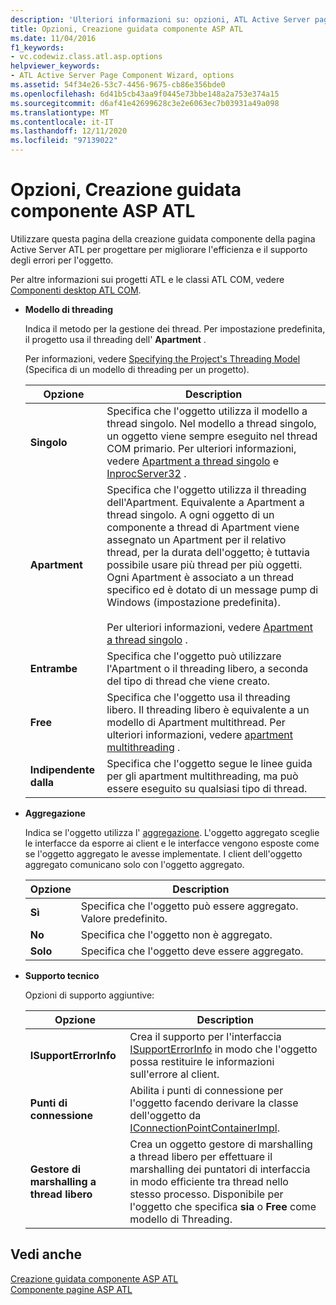 ```yaml
---
description: 'Ulteriori informazioni su: opzioni, ATL Active Server pagina Creazione guidata componente'
title: Opzioni, Creazione guidata componente ASP ATL
ms.date: 11/04/2016
f1_keywords:
- vc.codewiz.class.atl.asp.options
helpviewer_keywords:
- ATL Active Server Page Component Wizard, options
ms.assetid: 54f34e26-53c7-4456-9675-cb86e356bde0
ms.openlocfilehash: 6d41b5cb43aa9f0445e73bbe148a2a753e374a15
ms.sourcegitcommit: d6af41e42699628c3e2e6063ec7b03931a49a098
ms.translationtype: MT
ms.contentlocale: it-IT
ms.lasthandoff: 12/11/2020
ms.locfileid: "97139022"
---
```

# <a name="options-atl-active-server-page-component-wizard"></a>Opzioni, Creazione guidata componente ASP ATL

Utilizzare questa pagina della creazione guidata componente della pagina Active Server ATL per progettare per migliorare l'efficienza e il supporto degli errori per l'oggetto.

Per altre informazioni sui progetti ATL e le classi ATL COM, vedere [Componenti desktop ATL COM](../../atl/atl-com-desktop-components.md).

- **Modello di threading**

   Indica il metodo per la gestione dei thread. Per impostazione predefinita, il progetto usa il threading dell' **Apartment** .

   Per informazioni, vedere [Specifying the Project's Threading Model](../../atl/specifying-the-threading-model-for-a-project-atl.md) (Specifica di un modello di threading per un progetto).

   |Opzione|Description|
   |------------|-----------------|
   |**Singolo**|Specifica che l'oggetto utilizza il modello a thread singolo. Nel modello a thread singolo, un oggetto viene sempre eseguito nel thread COM primario. Per ulteriori informazioni, vedere [Apartment a thread singolo](/windows/win32/com/single-threaded-apartments) e [InprocServer32](/windows/win32/com/inprocserver32) .|
   |**Apartment**|Specifica che l'oggetto utilizza il threading dell'Apartment. Equivalente a Apartment a thread singolo. A ogni oggetto di un componente a thread di Apartment viene assegnato un Apartment per il relativo thread, per la durata dell'oggetto; è tuttavia possibile usare più thread per più oggetti. Ogni Apartment è associato a un thread specifico ed è dotato di un message pump di Windows (impostazione predefinita).<br /><br /> Per ulteriori informazioni, vedere [Apartment a thread singolo](/windows/win32/com/single-threaded-apartments) .|
   |**Entrambe**|Specifica che l'oggetto può utilizzare l'Apartment o il threading libero, a seconda del tipo di thread che viene creato.|
   |**Free**|Specifica che l'oggetto usa il threading libero. Il threading libero è equivalente a un modello di Apartment multithread. Per ulteriori informazioni, vedere [apartment multithreading](/windows/win32/com/multithreaded-apartments) .|
   |**Indipendente dalla**|Specifica che l'oggetto segue le linee guida per gli apartment multithreading, ma può essere eseguito su qualsiasi tipo di thread.|

- **Aggregazione**

   Indica se l'oggetto utilizza l' [aggregazione](/windows/win32/com/aggregation). L'oggetto aggregato sceglie le interfacce da esporre ai client e le interfacce vengono esposte come se l'oggetto aggregato le avesse implementate. I client dell'oggetto aggregato comunicano solo con l'oggetto aggregato.

   |Opzione|Description|
   |------------|-----------------|
   |**Sì**|Specifica che l'oggetto può essere aggregato. Valore predefinito.|
   |**No**|Specifica che l'oggetto non è aggregato.|
   |**Solo**|Specifica che l'oggetto deve essere aggregato.|

- **Supporto tecnico**

   Opzioni di supporto aggiuntive:

   |Opzione|Description|
   |------------|-----------------|
   |**ISupportErrorInfo**|Crea il supporto per l'interfaccia [ISupportErrorInfo](../../atl/reference/isupporterrorinfoimpl-class.md) in modo che l'oggetto possa restituire le informazioni sull'errore al client.|
   |**Punti di connessione**|Abilita i punti di connessione per l'oggetto facendo derivare la classe dell'oggetto da [IConnectionPointContainerImpl](../../atl/reference/iconnectionpointcontainerimpl-class.md).|
   |**Gestore di marshalling a thread libero**|Crea un oggetto gestore di marshalling a thread libero per effettuare il marshalling dei puntatori di interfaccia in modo efficiente tra thread nello stesso processo. Disponibile per l'oggetto che specifica **sia** o **Free** come modello di Threading.|

## <a name="see-also"></a>Vedi anche

[Creazione guidata componente ASP ATL](../../atl/reference/atl-active-server-page-component-wizard.md)<br/>
[Componente pagine ASP ATL](../../atl/reference/adding-an-atl-active-server-page-component.md)
